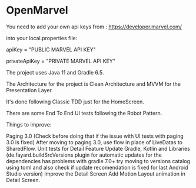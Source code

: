 # OpenMarvel

You need to add your own api keys from : https://developer.marvel.com/

into your local.properties file:

apiKey = "PUBLIC MARVEL API KEY"


privateApiKey = "PRIVATE MARVEL API KEY"


The project uses Java 11 and Gradle 6.5.

The Architecture for the project is Clean Architecture and MVVM for the Presentation Layer.

It's done following Classic TDD just for the HomeScreen.

There are some End To End UI tests following the Robot Pattern.

Things to improve:

Paging 3.0 (Check before doing that if the issue with UI tests with paging 3.0 is fixed)
After moving to paging 3.0, use flow in place of LiveDatas to SharedFlow.
Unit tests for Detail Feature
Update Gradle, Kotlin and Libraries (de.fayard.buildSrcVersions plugin for automatic updates for the dependencies has problems with gradle 7.0+ try moving to versions catalog using toml and also check if update recomendation is fixed for last Android Studio version)
Improve the Detail Screen
Add Motion Layout animation in Detail Screen.
